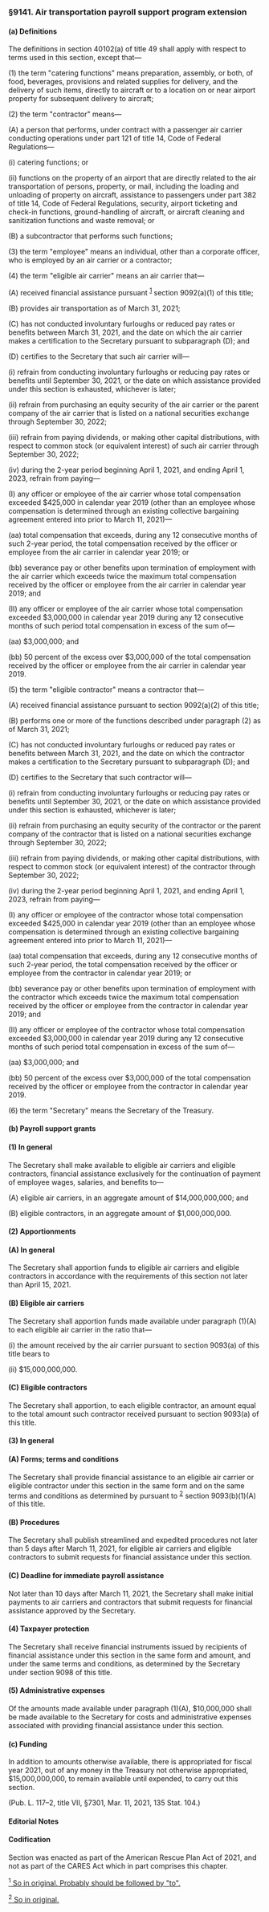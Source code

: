 ### §9141. Air transportation payroll support program extension ###

#### (a) Definitions ####

The definitions in section 40102(a) of title 49 shall apply with respect to terms used in this section, except that—

(1) the term "catering functions" means preparation, assembly, or both, of food, beverages, provisions and related supplies for delivery, and the delivery of such items, directly to aircraft or to a location on or near airport property for subsequent delivery to aircraft;

(2) the term "contractor" means—

(A) a person that performs, under contract with a passenger air carrier conducting operations under part 121 of title 14, Code of Federal Regulations—

(i) catering functions; or

(ii) functions on the property of an airport that are directly related to the air transportation of persons, property, or mail, including the loading and unloading of property on aircraft, assistance to passengers under part 382 of title 14, Code of Federal Regulations, security, airport ticketing and check-in functions, ground-handling of aircraft, or aircraft cleaning and sanitization functions and waste removal; or

(B) a subcontractor that performs such functions;

(3) the term "employee" means an individual, other than a corporate officer, who is employed by an air carrier or a contractor;

(4) the term "eligible air carrier" means an air carrier that—

(A) received financial assistance pursuant <sup><a href="#9141_1_target" name="9141_1">1</a></sup> section 9092(a)(1) of this title;

(B) provides air transportation as of March 31, 2021;

(C) has not conducted involuntary furloughs or reduced pay rates or benefits between March 31, 2021, and the date on which the air carrier makes a certification to the Secretary pursuant to subparagraph (D); and

(D) certifies to the Secretary that such air carrier will—

(i) refrain from conducting involuntary furloughs or reducing pay rates or benefits until September 30, 2021, or the date on which assistance provided under this section is exhausted, whichever is later;

(ii) refrain from purchasing an equity security of the air carrier or the parent company of the air carrier that is listed on a national securities exchange through September 30, 2022;

(iii) refrain from paying dividends, or making other capital distributions, with respect to common stock (or equivalent interest) of such air carrier through September 30, 2022;

(iv) during the 2-year period beginning April 1, 2021, and ending April 1, 2023, refrain from paying—

(I) any officer or employee of the air carrier whose total compensation exceeded $425,000 in calendar year 2019 (other than an employee whose compensation is determined through an existing collective bargaining agreement entered into prior to March 11, 2021)—

(aa) total compensation that exceeds, during any 12 consecutive months of such 2-year period, the total compensation received by the officer or employee from the air carrier in calendar year 2019; or

(bb) severance pay or other benefits upon termination of employment with the air carrier which exceeds twice the maximum total compensation received by the officer or employee from the air carrier in calendar year 2019; and

(II) any officer or employee of the air carrier whose total compensation exceeded $3,000,000 in calendar year 2019 during any 12 consecutive months of such period total compensation in excess of the sum of—

(aa) $3,000,000; and

(bb) 50 percent of the excess over $3,000,000 of the total compensation received by the officer or employee from the air carrier in calendar year 2019.

(5) the term "eligible contractor" means a contractor that—

(A) received financial assistance pursuant to section 9092(a)(2) of this title;

(B) performs one or more of the functions described under paragraph (2) as of March 31, 2021;

(C) has not conducted involuntary furloughs or reduced pay rates or benefits between March 31, 2021, and the date on which the contractor makes a certification to the Secretary pursuant to subparagraph (D); and

(D) certifies to the Secretary that such contractor will—

(i) refrain from conducting involuntary furloughs or reducing pay rates or benefits until September 30, 2021, or the date on which assistance provided under this section is exhausted, whichever is later;

(ii) refrain from purchasing an equity security of the contractor or the parent company of the contractor that is listed on a national securities exchange through September 30, 2022;

(iii) refrain from paying dividends, or making other capital distributions, with respect to common stock (or equivalent interest) of the contractor through September 30, 2022;

(iv) during the 2-year period beginning April 1, 2021, and ending April 1, 2023, refrain from paying—

(I) any officer or employee of the contractor whose total compensation exceeded $425,000 in calendar year 2019 (other than an employee whose compensation is determined through an existing collective bargaining agreement entered into prior to March 11, 2021)—

(aa) total compensation that exceeds, during any 12 consecutive months of such 2-year period, the total compensation received by the officer or employee from the contractor in calendar year 2019; or

(bb) severance pay or other benefits upon termination of employment with the contractor which exceeds twice the maximum total compensation received by the officer or employee from the contractor in calendar year 2019; and

(II) any officer or employee of the contractor whose total compensation exceeded $3,000,000 in calendar year 2019 during any 12 consecutive months of such period total compensation in excess of the sum of—

(aa) $3,000,000; and

(bb) 50 percent of the excess over $3,000,000 of the total compensation received by the officer or employee from the contractor in calendar year 2019.

(6) the term "Secretary" means the Secretary of the Treasury.

#### (b) Payroll support grants ####

#### (1) In general ####

The Secretary shall make available to eligible air carriers and eligible contractors, financial assistance exclusively for the continuation of payment of employee wages, salaries, and benefits to—

(A) eligible air carriers, in an aggregate amount of $14,000,000,000; and

(B) eligible contractors, in an aggregate amount of $1,000,000,000.

#### (2) Apportionments ####

#### (A) In general ####

The Secretary shall apportion funds to eligible air carriers and eligible contractors in accordance with the requirements of this section not later than April 15, 2021.

#### (B) Eligible air carriers ####

The Secretary shall apportion funds made available under paragraph (1)(A) to each eligible air carrier in the ratio that—

(i) the amount received by the air carrier pursuant to section 9093(a) of this title bears to

(ii) $15,000,000,000.

#### (C) Eligible contractors ####

The Secretary shall apportion, to each eligible contractor, an amount equal to the total amount such contractor received pursuant to section 9093(a) of this title.

#### (3) In general ####

#### (A) Forms; terms and conditions ####

The Secretary shall provide financial assistance to an eligible air carrier or eligible contractor under this section in the same form and on the same terms and conditions as determined by pursuant to <sup><a href="#9141_2_target" name="9141_2">2</a></sup> section 9093(b)(1)(A) of this title.

#### (B) Procedures ####

The Secretary shall publish streamlined and expedited procedures not later than 5 days after March 11, 2021, for eligible air carriers and eligible contractors to submit requests for financial assistance under this section.

#### (C) Deadline for immediate payroll assistance ####

Not later than 10 days after March 11, 2021, the Secretary shall make initial payments to air carriers and contractors that submit requests for financial assistance approved by the Secretary.

#### (4) Taxpayer protection ####

The Secretary shall receive financial instruments issued by recipients of financial assistance under this section in the same form and amount, and under the same terms and conditions, as determined by the Secretary under section 9098 of this title.

#### (5) Administrative expenses ####

Of the amounts made available under paragraph (1)(A), $10,000,000 shall be made available to the Secretary for costs and administrative expenses associated with providing financial assistance under this section.

#### (c) Funding ####

In addition to amounts otherwise available, there is appropriated for fiscal year 2021, out of any money in the Treasury not otherwise appropriated, $15,000,000,000, to remain available until expended, to carry out this section.

(Pub. L. 117–2, title VII, §7301, Mar. 11, 2021, 135 Stat. 104.)

#### **Editorial Notes** ####

#### Codification ####

Section was enacted as part of the American Rescue Plan Act of 2021, and not as part of the CARES Act which in part comprises this chapter.

[<sup>1</sup> So in original. Probably should be followed by "to".](#9141_1)

[<sup>2</sup> So in original.](#9141_2)